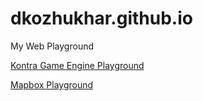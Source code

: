 dkozhukhar.github.io
====================

My Web Playground

[Kontra Game Engine Playground](../kontra/)

[Mapbox Playground](../mapbox/)
